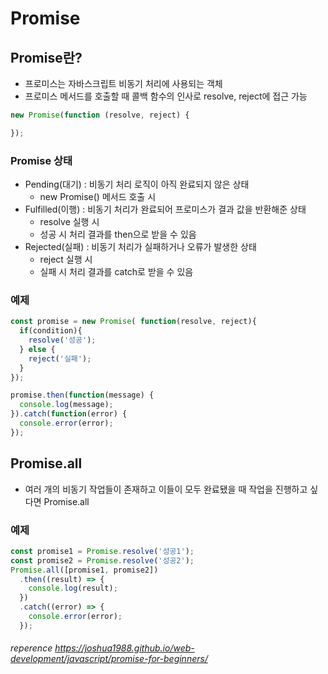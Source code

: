 # Promise

## Promise란?

- 프로미스는 자바스크립트 비동기 처리에 사용되는 객체
- 프로미스 메서드를 호출할 때 콜백 함수의 인사로 resolve, reject에 접근 가능

```javascript
new Promise(function (resolve, reject) {

});
```

### Promise 상태

- Pending(대기) : 비동기 처리 로직이 아직 완료되지 않은 상태
  - new Promise() 메서드 호출 시
- Fulfilled(이행) : 비동기 처리가 완료되어 프로미스가 결과 값을 반환해준 상태
  - resolve 실행 시
  - 성공 시 처리 결과를 then으로 받을 수 있음
- Rejected(실패) : 비동기 처리가 실패하거나 오류가 발생한 상태
  - reject 실행 시
  - 실패 시 처리 결과를 catch로 받을 수 있음

### 예제

```javascript
const promise = new Promise( function(resolve, reject){
  if(condition){
    resolve('성공');
  } else {
    reject('실패');
  }
});

promise.then(function(message) {
  console.log(message);
}).catch(function(error) {
  console.error(error);
});
```

## Promise.all

- 여러 개의 비동기 작업들이 존재하고 이들이 모두 완료됐을 때 작업을 진행하고 싶다면 Promise.all

### 예제

```javascript
const promise1 = Promise.resolve('성공1');
const promise2 = Promise.resolve('성공2');
Promise.all([promise1, promise2])
  .then((result) => {
    console.log(result);
  })
  .catch((error) => {
    console.error(error);
  });
```

###### reperence https://joshua1988.github.io/web-development/javascript/promise-for-beginners/
